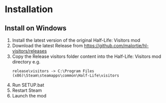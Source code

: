 # Installation

## Install on Windows

1. Install the latest version of the original Half-Life: Visitors mod
2. Download the latest Release from https://github.com/malortie/hl-visitors/releases
3. Copy the Release visitors folder content into the Half-Life: Visitors mod directory e.g.
   ```text
   release\visitors -> C:\Program Files (x86)\Steam\steamapps\common\Half-Life\visitors
   ```
4. Run SETUP.bat
5. Restart Steam
6. Launch the mod
